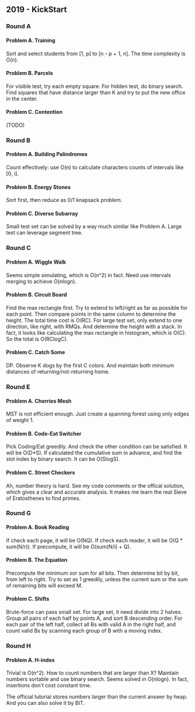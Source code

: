 ## 2019 - KickStart

### Round A

#### Problem A. Training

Sort and select students from [1, p] to [n - p + 1, n]. The time complexity is O(n).

#### Problem B. Parcels

For visible test, try each empty square.
For hidden test, do binary search. Find squares that have distance larger than K and try to put the new office in the center.

#### Problem C. Contention

(TODO)

### Round B

#### Problem A. Building Palindromes

Count effectively: use O(n) to calculate characters counts of intervals like [0, i].

#### Problem B. Energy Stones

Sort first, then reduce as 0/1 knapsack problem.

#### Problem C. Diverse Subarray

Small test set can be solved by a way much similar like Problem A.
Large test can leverage segment tree.

### Round C

#### Problem A. Wiggle Walk

Seems simple simulating, which is O(n^2) in fact. Need use intervals merging to achieve O(nlogn).

#### Problem B. Circuit Board

Find the max rectangle first. Try to extend to left/right as far as possible for each point. Then compare points in the same column to determine the height. The total time cost is O(RC).
For large test set, only extend to one direction, like right, with RMQs. And determine the height with a stack. In fact, it looks like calculating the max rectangle in histogram, which is O(C). So the total is O(RClogC).

#### Problem C. Catch Some

DP. Observe K dogs by the first C colors. And maintain both minimum distances of returning/not-returning home.

### Round E

#### Problem A. Cherries Mesh

MST is not efficient enough. Just create a spanning forest using only edges of weight 1.

#### Problem B. Code-Eat Switcher

Pick Coding/Eat greedily. And check the other condition can be satisfied. It will be O(D*S).
If calculated the cumulative sum in advance, and find the slot index by binary search. It can be O(SlogS).

#### Problem C. Street Checkers

Ah, number theory is hard. See my code comments or the offical solution, which gives a clear and accurate analysis.
It makes me learn the real Sieve of Eratosthenes to find primes.

### Round G

#### Problem A. Book Reading

If check each page, it will be O(NQ).
If check each reader, it will be O(Q * sum(N/r)). If precompute, it will be O(sum(N/i) + Q).

#### Problem B. The Equation

Precompute the minimum xor sum for all bits. Then determine bit by bit, from left to right.
Try to set as 1 greedily, unless the current sum or the sum of remaining bits will exceed M.

#### Problem C. Shifts

Brute-force can pass small set. For large set, it need divide into 2 halves.
Group all pairs of each half by points A, and sort B descending order. For each pair of the left half, collect all Bs with valid A in the right half, and count valid Bs by scanning each group of B with a moving index.

### Round H

#### Problem A. H-index

Trivial is O(n^2). How to count numbers that are larger than X? Maintain numbers sortable and use binary search. Seems solved in O(nlogn). In fact, insertions don't cost constant time.

The official tutorial stores numbers larger than the current answer by heap. And you can also solve it by BIT.
